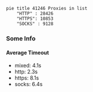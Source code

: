
```mermaid
pie title 41246 Proxies in list
    "HTTP" : 28426
    "HTTPS": 10853
    "SOCKS" : 9128
```

### Some Info
#### Average Timeout

- mixed: 4.1s
- http: 2.3s
- https: 8.1s
- socks: 6.4s